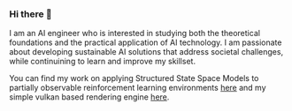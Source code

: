 ### Hi there 👋

I am an AI engineer who is interested in studying both the theoretical foundations and the practical application of AI technology. I am passionate about developing sustainable AI solutions that address societal challenges, while continuining to learn and improve my skillset.

You can find my work on applying Structured State Space Models to partially observable reinforcement learning environments [here](https://github.com/Tom-v-G/SSMs-for-PO-RL) and my simple vulkan based rendering engine [here](https://github.com/Tom-v-G/Vulkan-Rendering-Engine).

<!--
**Tom-v-G/Tom-v-G** is a ✨ _special_ ✨ repository because its `README.md` (this file) appears on your GitHub profile.

Here are some ideas to get you started:

- 🔭 I’m currently working on ...
- 🌱 I’m currently learning ...
- 👯 I’m looking to collaborate on ...
- 🤔 I’m looking for help with ...
- 💬 Ask me about ...
- 📫 How to reach me: ...
- 😄 Pronouns: ...
- ⚡ Fun fact: ...
-->
